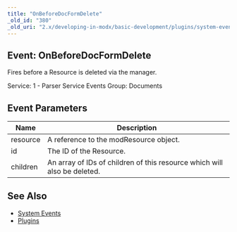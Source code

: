 ```yaml
---
title: "OnBeforeDocFormDelete"
_old_id: "380"
_old_uri: "2.x/developing-in-modx/basic-development/plugins/system-events/onbeforedocformdelete"
---
```


## Event: OnBeforeDocFormDelete

Fires before a Resource is deleted via the manager.

Service: 1 - Parser Service Events 
Group: Documents

## Event Parameters

| Name     | Description                                                              |
| -------- | ------------------------------------------------------------------------ |
| resource | A reference to the modResource object.                                   |
| id       | The ID of the Resource.                                                  |
| children | An array of IDs of children of this resource which will also be deleted. |

## See Also

- [System Events](developing-in-modx/basic-development/plugins/system-events "System Events")
- [Plugins](developing-in-modx/basic-development/plugins "Plugins")